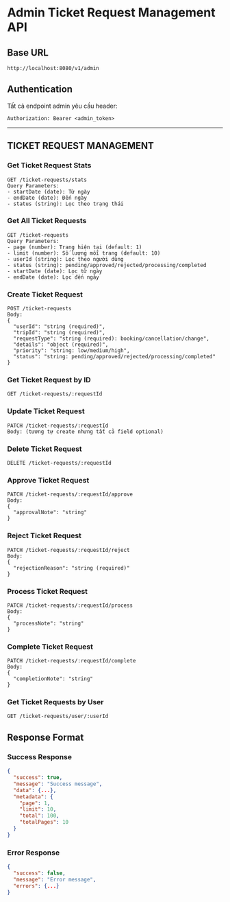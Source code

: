 # Admin Ticket Request Management API

## Base URL
```
http://localhost:8080/v1/admin
```

## Authentication
Tất cả endpoint admin yêu cầu header:
```
Authorization: Bearer <admin_token>
```

---

## TICKET REQUEST MANAGEMENT

### Get Ticket Request Stats
```
GET /ticket-requests/stats
Query Parameters:
- startDate (date): Từ ngày
- endDate (date): Đến ngày
- status (string): Lọc theo trạng thái
```

### Get All Ticket Requests
```
GET /ticket-requests
Query Parameters:
- page (number): Trang hiện tại (default: 1)
- limit (number): Số lượng mỗi trang (default: 10)
- userId (string): Lọc theo người dùng
- status (string): pending/approved/rejected/processing/completed
- startDate (date): Lọc từ ngày
- endDate (date): Lọc đến ngày
```

### Create Ticket Request
```
POST /ticket-requests
Body:
{
  "userId": "string (required)",
  "tripId": "string (required)",
  "requestType": "string (required): booking/cancellation/change",
  "details": "object (required)",
  "priority": "string: low/medium/high",
  "status": "string: pending/approved/rejected/processing/completed"
}
```

### Get Ticket Request by ID
```
GET /ticket-requests/:requestId
```

### Update Ticket Request
```
PATCH /ticket-requests/:requestId
Body: (tương tự create nhưng tất cả field optional)
```

### Delete Ticket Request
```
DELETE /ticket-requests/:requestId
```

### Approve Ticket Request
```
PATCH /ticket-requests/:requestId/approve
Body:
{
  "approvalNote": "string"
}
```

### Reject Ticket Request
```
PATCH /ticket-requests/:requestId/reject
Body:
{
  "rejectionReason": "string (required)"
}
```

### Process Ticket Request
```
PATCH /ticket-requests/:requestId/process
Body:
{
  "processNote": "string"
}
```

### Complete Ticket Request
```
PATCH /ticket-requests/:requestId/complete
Body:
{
  "completionNote": "string"
}
```

### Get Ticket Requests by User
```
GET /ticket-requests/user/:userId
```

## Response Format

### Success Response
```json
{
  "success": true,
  "message": "Success message",
  "data": {...},
  "metadata": {
    "page": 1,
    "limit": 10,
    "total": 100,
    "totalPages": 10
  }
}
```

### Error Response
```json
{
  "success": false,
  "message": "Error message",
  "errors": {...}
}
``` 